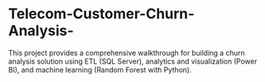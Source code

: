 # Telecom-Customer-Churn-Analysis-
This project provides a comprehensive walkthrough for building a churn analysis solution using ETL (SQL Server), analytics and visualization (Power BI), and machine learning (Random Forest with Python). 
